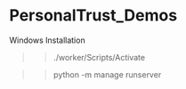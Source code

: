 # PersonalTrust_Demos


Windows Installation 

>> ./worker/Scripts/Activate

>> python -m manage runserver
